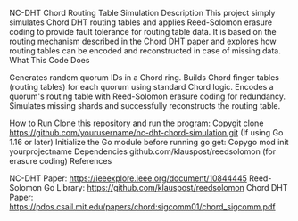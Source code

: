 NC-DHT Chord Routing Table Simulation
Description
This project simply simulates Chord DHT routing tables and applies Reed-Solomon erasure coding to provide fault tolerance for routing table data.
It is based on the routing mechanism described in the Chord DHT paper and explores how routing tables can be encoded and reconstructed in case of missing data.
What This Code Does

Generates random quorum IDs in a Chord ring.
Builds Chord finger tables (routing tables) for each quorum using standard Chord logic.
Encodes a quorum's routing table with Reed-Solomon erasure coding for redundancy.
Simulates missing shards and successfully reconstructs the routing table.

How to Run
Clone this repository and run the program:
Copygit clone https://github.com/yourusername/nc-dht-chord-simulation.git
(If using Go 1.16 or later) Initialize the Go module before running go get:
Copygo mod init yourprojectname
Dependencies
github.com/klauspost/reedsolomon (for erasure coding)
References

NC-DHT Paper: https://ieeexplore.ieee.org/document/10844445
Reed-Solomon Go Library: https://github.com/klauspost/reedsolomon
Chord DHT Paper: https://pdos.csail.mit.edu/papers/chord:sigcomm01/chord_sigcomm.pdf
